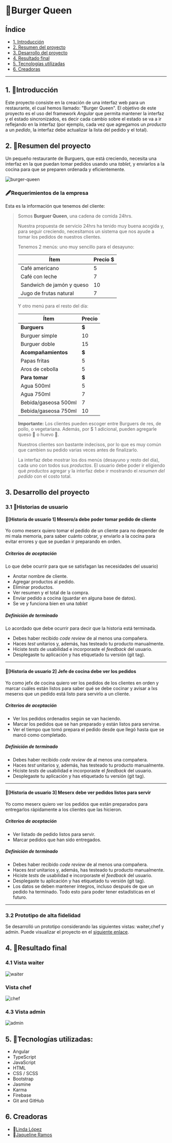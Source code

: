 # 🍔Burger Queen

## Índice

* [1. Introducción](#1-introducción)
* [2. Resumen del proyecto](#2-resumen-del-proyecto)
* [3. Desarrollo del proyecto](#3-desarrollo-del-proyecto)
* [4. Resultado final](#4-resultado-final)
* [5. Tecnologías utilizadas](#5-tecnologías-utilizadas)
* [6. Creadoras](#6-creadoras)

***

## 1. 📎Introducción

Este proyecto consiste en la creación de una interfaz web para un restaurante, 
el cual hemos llamado: "Burger Queen". El objetivo de este proyecto
es el uso del framework _Angular_ que permita mantener la interfaz y el estado sincronizados, es decir
cada cambio sobre el estado se va a ir reflejando en la interfaz (por ejemplo,
cada vez que agregamos un _producto_ a un _pedido_, la interfaz debe actualizar
la lista del pedido y el total).

## 2. 📎Resumen del proyecto

Un pequeño restaurante de Burguers, que está creciendo, necesita una
interfaz en la que puedan tomar pedidos usando una _tablet_, y enviarlos
a la cocina para que se preparen ordenada y eficientemente.

![burger-queen](https://firebasestorage.googleapis.com/v0/b/burger-queen-peru.appspot.com/o/images%2Fistockphoto-1295387240-612x612.jpg?alt=media&token=f2cd20cb-2cd2-494b-9110-37ad0135ab62)

### 🖋️Requerimientos de la empresa

Esta es la información que tenemos del cliente:

> Somos **Burguer Queen**, una cadena de comida 24hrs.
>
> Nuestra propuesta de servicio 24hrs ha tenido muy buena acogida y, para
> seguir creciendo, necesitamos un sistema que nos ayude a tomar los pedidos de
> nuestros clientes.
>
> Tenemos 2 menús: uno muy sencillo para el desayuno:
>
> | Ítem                      |Precio $|
> |---------------------------|------|
> | Café americano            |    5 |
> | Café con leche            |    7 |
> | Sandwich de jamón y queso |   10 |
> | Jugo de frutas natural              |    7 |
>
> Y otro menú para el resto del día:
>
> | Ítem                      |Precio|
> |---------------------------|------|
> |**Burguers**           |   **$**   |
> |Burguer simple         |    10|
> |Burguer doble          |    15|
> |**Acompañamientos**        |   **$**   |
> |Papas fritas               |     5|
> |Aros de cebolla            |     5|
> |**Para tomar**             |   **$**   |
> |Agua 500ml                 |     5|
> |Agua 750ml                 |     7|
> |Bebida/gaseosa 500ml       |     7|
> |Bebida/gaseosa 750ml       |     10|
>
> **Importante:** Los clientes pueden escoger entre Burguers de res,
> de pollo, o vegetariana. Además, por $ 1 adicional, pueden agregarle queso 🧀
> o huevo 🍳.
>
> Nuestros clientes son bastante indecisos, por lo que es muy común que cambien
> su pedido varias veces antes de finalizarlo.

> La interfaz debe mostrar los dos menús (desayuno y resto del día), cada uno
> con todos sus _productos_. El usuario debe poder ir eligiendo qué _productos_
> agregar y la interfaz debe ir mostrando el _resumen del pedido_ con el 
> costo total.

## 3. Desarrollo del proyecto

### 3.1 📝Historias de usuario

#### 📍[Historia de usuario 1] Mesero/a debe poder tomar pedido de cliente

Yo como meserx quiero tomar el pedido de un cliente para no depender de mi mala
memoria, para saber cuánto cobrar, y enviarlo a la cocina para evitar errores y
que se puedan ir preparando en orden.

##### Criterios de aceptación

Lo que debe ocurrir para que se satisfagan las necesidades del usuario)

* Anotar nombre de cliente.
* Agregar productos al pedido.
* Eliminar productos.
* Ver resumen y el total de la compra.
* Enviar pedido a cocina (guardar en alguna base de datos).
* Se ve y funciona bien en una _tablet_

##### Definición de terminado

Lo acordado que debe ocurrir para decir que la historia está terminada.

* Debes haber recibido _code review_ de al menos una compañera.
* Haces _test_ unitarios y, además, has testeado tu producto manualmente.
* Hiciste _tests_ de usabilidad e incorporaste el _feedback_ del usuario.
* Desplegaste tu aplicación y has etiquetado tu versión (git tag).

***

#### 📍[Historia de usuario 2] Jefe de cocina debe ver los pedidos

Yo como jefx de cocina quiero ver los pedidos de los clientes en orden y
marcar cuáles están listos para saber qué se debe cocinar y avisar a lxs meserxs
que un pedido está listo para servirlo a un cliente.

##### Criterios de aceptación

* Ver los pedidos ordenados según se van haciendo.
* Marcar los pedidos que se han preparado y están listos para servirse.
* Ver el tiempo que tomó prepara el pedido desde que llegó hasta que se
  marcó como completado.

##### Definición de terminado

* Debes haber recibido _code review_ de al menos una compañera.
* Haces _test_ unitarios y, además, has testeado tu producto manualmente.
* Hiciste _tests_ de usabilidad e incorporaste el _feedback_ del usuario.
* Desplegaste tu aplicación y has etiquetado tu versión (git tag).

***

#### 📍[Historia de usuario 3] Meserx debe ver pedidos listos para servir

Yo como meserx quiero ver los pedidos que están preparados para entregarlos
rápidamente a los clientes que las hicieron.

##### Criterios de aceptación

* Ver listado de pedido listos para servir.
* Marcar pedidos que han sido entregados.

##### Definición de terminado

* Debes haber recibido _code review_ de al menos una compañera.
* Haces _test_ unitarios y, además, has testeado tu producto manualmente.
* Hiciste _tests_ de usabilidad e incorporaste el _feedback_ del usuario.
* Desplegaste tu aplicación y has etiquetado tu versión (git tag).
* Los datos se deben mantener íntegros, incluso después de que un pedido ha
  terminado. Todo esto para poder tener estadísticas en el futuro.

***
### 3.2 Prototipo de alta fidelidad
Se desarrolló un prototipo considerando las siguientes vistas: waiter,chef y admin.
Puede visualizar el proyecto en el [siguiente enlace](https://www.figma.com/proto/zujgLB9m5sHkRWqnAaO502/Burger-Queen?node-id=27%3A387&scaling=scale-down&page-id=0%3A1&starting-point-node-id=26%3A147&show-proto-sidebar=1).

## 4. 📝Resultado final
### 4.1 Vista waiter
![waiter](https://firebasestorage.googleapis.com/v0/b/burger-queen-peru.appspot.com/o/images%2Fwaitergif%20(1).gif?alt=media&token=3246deaa-dfbc-43a1-ae11-000f7b95fe58)
### Vista chef
![chef](https://firebasestorage.googleapis.com/v0/b/burger-queen-peru.appspot.com/o/images%2Fchefgif%20(1).gif?alt=media&token=487c1e7a-6422-43fc-b03a-09e33d37aaa8)
### 4.3 Vista admin
![admin](https://firebasestorage.googleapis.com/v0/b/burger-queen-peru.appspot.com/o/images%2Fadmingif%20(1).gif?alt=media&token=2f91e114-42ae-4c51-905f-b3f8f3d8327d)

## 5. 🔧Tecnologías utilizadas:
* Angular
* TypeScript
* JavaScript
* HTML
* CSS / SCSS
* Bootstrap
* Jasmine
* Karma
* Firebase
* Git and GitHub

## 6. Creadoras

* 📍[Linda López](https://github.com/lindalopezc)
* 📍[Jaqueline Ramos](https://github.com/JaquelineRocio)


